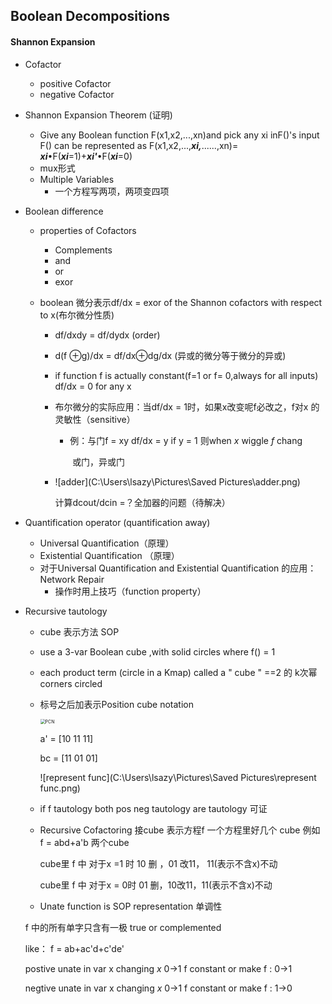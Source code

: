 ## Boolean Decompositions

#### Shannon Expansion

+ Cofactor
  + positive Cofactor
  + negative Cofactor

+ Shannon Expansion Theorem (证明)

  + Give any Boolean function F(x1,x2,...,xn)and pick any xi inF()'s input F() can be represented as F(x1,x2,...,***xi,***......,xn)= ***xi***•F(***xi***=1)+***xi'***•F(***xi***=0)
  + mux形式
  + Multiple Variables
    + 一个方程写两项，两项变四项

+ Boolean difference

  + properties of Cofactors

    + Complements
    + and
    + or
    + exor

  + boolean 微分表示df/dx = exor of the Shannon cofactors with respect to x(布尔微分性质)

    + df/dxdy = df/dydx   (order)

    + d(f ⊕g)/dx = df/dx⊕dg/dx (异或的微分等于微分的异或)

    + if function f is actually constant(f=1 or f= 0,always for all inputs)                                                                                   df/dx = 0 for any x

    + 布尔微分的实际应用：当df/dx = 1时，如果x改变呢f必改之，f对x 的灵敏性（sensitive）

      + 例：与门f = xy   df/dx = y  if y = 1 则when  *x* wiggle *f* chang

        ​		或门，异或门

    + ![adder](C:\Users\lsazy\Pictures\Saved Pictures\adder.png)                               

      计算dcout/dcin =？全加器的问题（待解决）

+ Quantification operator (quantification away)
  + Universal  Quantification（原理） 
  + Existential Quantification （原理） 
  + 对于Universal Quantification and Existential Quantification 的应用：Network Repair
    + 操作时用上技巧（function property）

+ Recursive tautology

  + cube 表示方法 SOP

  + use a 3-var Boolean cube ,with solid circles where  f() = 1

  + each product term (circle in a Kmap) called a " cube " ==2 的 k次幂 corners circled

  + 标号之后加表示Position cube notation

    <img src="C:\Users\lsazy\Pictures\Saved Pictures\PCN.png" alt="PCN" style="zoom:50%;" />

    a' = [10 11 11]

    bc = [11 01 01]

    ![represent func](C:\Users\lsazy\Pictures\Saved Pictures\represent func.png)

  + if f  tautology both pos neg  tautology are  tautology 可证

  + Recursive Cofactoring 接cube 表示方程f  一个方程里好几个 cube 例如 f = abd+a'b 两个cube

    cube里 f 中 对于x =1 时 10 删 ，01 改11， 11(表示不含x)不动

    cube里 f 中 对于x = 0时 01 删，10改11，11(表示不含x)不动

  +  Unate function is SOP representation  单调性

    f 中的所有单字只含有一极 true or complemented

    like： f = ab+ac'd+c'de'

    postive unate   in var x changing *x* 0→1 f  constant or make f : 0→1

    negtive unate   in var x changing *x* 0→1 f  constant or make f : 1→0
